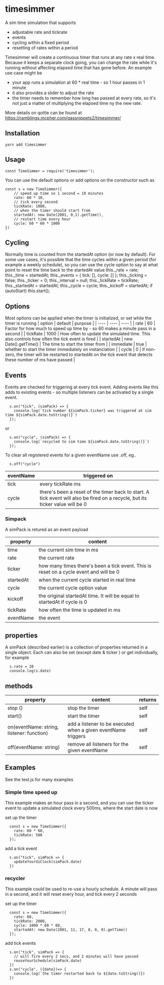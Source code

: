 # timesimmer

A sim time simulation that supports
- adjustable rate and tickrate
- events
- cycling within a fixed period
- resetting of rates within a period

Timesimmer will create a continuous timer that runs at any rate x real time. Because it keeps a separate clock going, you can change the rate while it's running without affecting elapsed time that has gone before. An example use case might be
- your app runs a simulation at 60 * real time - so 1 hour passes in 1 minute
- it also provides a slider to adjust the rate
- the timer needs to remember how long has passed at every rate, so it's not just a matter of multiplying the elapsed time ny the new rate.



More details on qottle can be found at https://ramblings.mcpher.com/gassnippets2/timesimmer/

## Installation

````
yarn add timesimmer
````

## Usage

````
const TimeSimmer = require('timesimmer');

````
You can use the default options or add options on the constructor such as 
````
const s = new TimeSimmer({
    // speed up time so 1 second = 10 minutes
    rate: 60 * 10,
    // tick every second
    tickRate: 1000,
    // when the timer should start from
    startedAt: new Date(2001, 0,1).getTime(),
    // restart time every hour
    cycle: 60 * 60 * 1000
})
````

## Cycling

Normally time is counted from the startedAt option (or now by default). For some use cases, it's possible that the time cycles within a given period (for example a weekly schedule), so you can use the cycle option to say at what point to reset the time back to the startedAt value
    this._rate = rate;
    this._time = startedAt;
    this._events = {
      tick: [],
      cycle: []
    };
    this._ticking = false;
    this._ticker = 0;
    this._interval = null;
    this._tickRate = tickRate;
    this._startedAt = startedAt;
    this._cycle = cycle;
    this._kickoff = startedAt;
    if (autoStart) this.start();

## Options
Most options can be applied when the timer is initialized, or set while the timer is running
| option | default | purpose |
| ---- | ---- | ---- |
| rate | 60  | Factor for how much to speed up time by - so 60 makes a minute pass in a second |
| tickRate | 1000 | How often to update the simulated time. This also controls how often the tick event is fired |
| startedAt | new Date().getTime() | The time to start the timer from |
| immediate | true | whether to start the timer immediately on instanciation |
| cycle | 0 | if non-zero, the timer will be restarted to startedAt on the tick event that detects these number of ms have passed |


## Events

Events are checked for triggering at every tick event. Adding events like this adds to existing events - so multiple listeners can be activated by a single event. 
````
  s.on("tick", (simPack) => {
    console.log(`tick number ${simPack.ticker} was triggered at sim time ${simPack.date.toString()}`)
  });
````
or 
````
  s.on("cycle", (simPack) => {
    console.log(`recycled to sim time ${simPack.date.toString()}`)
  });
````
To clear all registered events for a given eventName use .off, eg..
````
  s.off("cycle")
````

| eventName | triggered on |
| ---- |  ---- |
| tick | every tickRate ms |
| cycle | there's been a reset of the timer back to start. A tick event will also be fired on a recycle, but its ticker value will be 0 |


### Simpack

A simPack is retured as an event payload

| property | content |
| ---- |  ---- |
| time | the current sim time in ms |
| rate | the current rate |
| ticker | how many times there's been a tick event. This is reset on a cycle event and will be 0|
| startedAt | when the current cycle started in real time |
| cycle | the current cycle option value |
| kickoff | the original startedAt time. It will be equal to startedAt if cycle is 0 |
| tickRate | how often the time is updated in ms |
| eventName | the event |


## properties
A simPack (described earlier) is a collection of properties returned in a single object. Each can also be set (except date & ticker ) or get individually, for example
````
  s.rate = 20
  console.log(s.date)
````

## methods


| property | content | returns |
| ---- |  ---- | ---- |
| stop () | stop the timer| self |
| start() | start the timer| self |
| on(eventName: string, listener: function) | add a listener to be executed when a given eventName triggers| self |
| off(eventName: string) | remove all listeners for the given eventName | self |


## Examples 

See the test.js for many examples 


### Simple time speed up

This example makes an hour pass in a second, and you can use the ticker event to update a simulated clock every 500ms, where the start date is now

set up the timer
````
  const s = new TimeSimmer({
    rate: 60 * 60,
    tickRate: 500
  });
````
add a tick event
````
  s.on("tick", simPack => {
    updateYourUiClock(simPack.date)
  })
````


### recycler

This example could be used to re-use a hourly schedule. A minute will pass in a second, and it will reset every hour, and tick every 2 seconds

set up the timer
````
  const s = new TimeSimmer({
    rate: 60,
    tickRate: 2000,
    cycle: 1000 * 60 * 60,
    startedAt: new Date(2001, 11, 17, 8, 0, 0).getTime()
  });
````
add tick events
````
  s.on("tick", simPack => {
    // will fire every 2 secs, and 2 minutes will have passed
    reuseYourSchedule(simPack.date)
  })
  s.on("cycle", ({date})=> {
    console.log(`the timer restarted back to ${date.toString()})
  })
````


